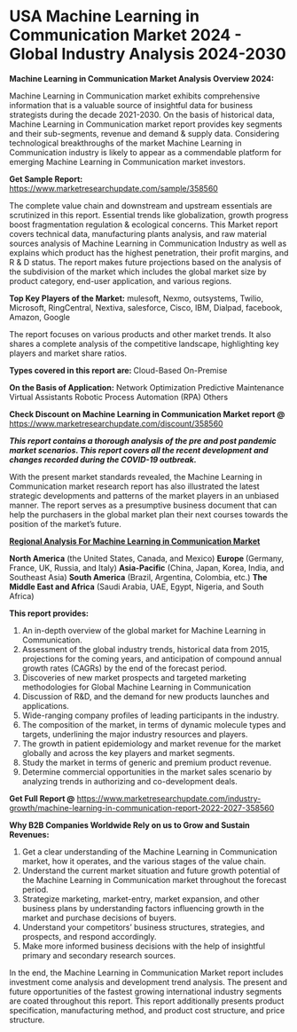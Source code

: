 # USA Machine Learning in Communication Market 2024 - Global Industry Analysis 2024-2030
<strong>Machine Learning in Communication Market Analysis Overview 2024:</strong>

Machine Learning in Communication market exhibits comprehensive information that is a valuable source of insightful data for business strategists during the decade 2021-2030. On the basis of historical data, Machine Learning in Communication market report provides key segments and their sub-segments, revenue and demand &amp; supply data. Considering technological breakthroughs of the market Machine Learning in Communication industry is likely to appear as a commendable platform for emerging Machine Learning in Communication market investors.

<strong>Get Sample Report:</strong> <a href=https://www.marketresearchupdate.com/sample/358560>https://www.marketresearchupdate.com/sample/358560</a>

The complete value chain and downstream and upstream essentials are scrutinized in this report. Essential trends like globalization, growth progress boost fragmentation regulation &amp; ecological concerns. This Market report covers technical data, manufacturing plants analysis, and raw material sources analysis of Machine Learning in Communication Industry as well as explains which product has the highest penetration, their profit margins, and R &amp; D status. The report makes future projections based on the analysis of the subdivision of the market which includes the global market size by product category, end-user application, and various regions.

<strong>Top Key Players of the Market:</strong>
mulesoft, Nexmo, outsystems, Twilio, Microsoft, RingCentral, Nextiva, salesforce, Cisco, IBM, Dialpad, facebook, Amazon, Google

The report focuses on various products and other market trends. It also shares a complete analysis of the competitive landscape, highlighting key players and market share ratios.

<strong>Types covered in this report are: </strong>
Cloud-Based
On-Premise

<strong>On the Basis of Application:</strong>
Network Optimization
Predictive Maintenance
Virtual Assistants
Robotic Process Automation (RPA)
Others

<strong>Check Discount on Machine Learning in Communication Market report @</strong> <a href=https://www.marketresearchupdate.com/discount/358560>https://www.marketresearchupdate.com/discount/358560</a>

<em><strong>This report contains a thorough analysis of the pre and post pandemic market scenarios. This report covers all the recent development and changes recorded during the COVID-19 outbreak.</strong></em>

With the present market standards revealed, the Machine Learning in Communication market research report has also illustrated the latest strategic developments and patterns of the market players in an unbiased manner. The report serves as a presumptive business document that can help the purchasers in the global market plan their next courses towards the position of the market’s future.

<strong><u><b>Regional Analysis For Machine Learning in Communication Market</b></u></strong>

<strong><b>North America</b></strong> (the United States, Canada, and Mexico)
<strong><b>Europe </b></strong>(Germany, France, UK, Russia, and Italy)
<strong><b>Asia-Pacific</b></strong> (China, Japan, Korea, India, and Southeast Asia)
<strong><b>South America</b></strong> (Brazil, Argentina, Colombia, etc.)
<strong><b>The Middle East and Africa</b></strong> (Saudi Arabia, UAE, Egypt, Nigeria, and South Africa)

<strong>This report provides:</strong>

1) An in-depth overview of the global market for Machine Learning in Communication.
2) Assessment of the global industry trends, historical data from 2015, projections for the coming years, and anticipation of compound annual growth rates (CAGRs) by the end of the forecast period.
3) Discoveries of new market prospects and targeted marketing methodologies for Global Machine Learning in Communication
4) Discussion of R&amp;D, and the demand for new products launches and applications.
5) Wide-ranging company profiles of leading participants in the industry.
6) The composition of the market, in terms of dynamic molecule types and targets, underlining the major industry resources and players.
7) The growth in patient epidemiology and market revenue for the market globally and across the key players and market segments.
8) Study the market in terms of generic and premium product revenue.
9) Determine commercial opportunities in the market sales scenario by analyzing trends in authorizing and co-development deals.

<strong>Get Full Report @</strong> <a href=https://www.marketresearchupdate.com/industry-growth/machine-learning-in-communication-report-2022-2027-358560>https://www.marketresearchupdate.com/industry-growth/machine-learning-in-communication-report-2022-2027-358560</a>

<strong>Why B2B Companies Worldwide Rely on us to Grow and Sustain Revenues:</strong>

1) Get a clear understanding of the Machine Learning in Communication market, how it operates, and the various stages of the value chain.
2) Understand the current market situation and future growth potential of the Machine Learning in Communication market throughout the forecast period.
3) Strategize marketing, market-entry, market expansion, and other business plans by understanding factors influencing growth in the market and purchase decisions of buyers.
4) Understand your competitors’ business structures, strategies, and prospects, and respond accordingly.
5) Make more informed business decisions with the help of insightful primary and secondary research sources.

In the end, the Machine Learning in Communication Market report includes investment come analysis and development trend analysis. The present and future opportunities of the fastest growing international industry segments are coated throughout this report. This report additionally presents product specification, manufacturing method, and product cost structure, and price structure.

